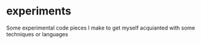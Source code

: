 # experiments
Some experimental code pieces I make to get myself acquianted with some techniques or languages
